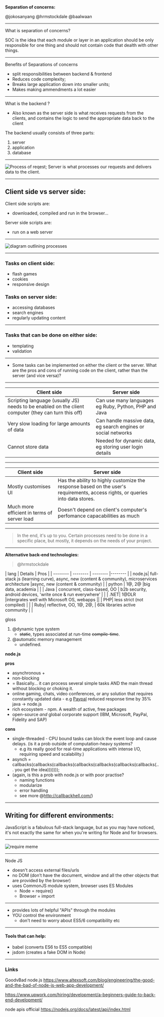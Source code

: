 

**Separation of concerns:**

@jokosanyang
@hrmstockdale
@baalwaan


---

<!-- >@Baalwaan -->

What is separation of concerns?

SOC is the idea that each module or layer in an application should be only responsible for one thing and should not contain code that dealth with other things.

---

Benefits of Separations of concerns

- split responsibilities between backend & frontend
- Reduces code complexity;
- Breaks large application down into smaller units;
- Makes making ammendments a lot easier

---


What is the backend ?
<!-- and what tasks are normally handled in the back end? -->

- Also known as the server side  is what receives requests from the clients, and contains the logic to send the appropriate data back to the client 
 
The backend usually consists of three parts:
1. server
2. application
3. database

---

![Process of reqest](https://i.ibb.co/2jBqqhs/Screen-Shot-2019-03-26-at-15-28-21.png);
Server is what processes our requests and delivers data to the client.
<!-- log into code academy


info sent to server, server makes sure that input is right. if everything correct

server will parse data and send it to database which checks if combinations exists.

then we will send data back to client and direct them to the profile page-->


---

## Client side vs server side:
Client side scripts are:
- downloaded, compiled and run in the browser...

Server side scripts are:
- run on a web server

---

![diagram outlining processes](https://4.bp.blogspot.com/-NE9NEo4JxTE/Vvzh85e_6OI/AAAAAAAAAu8/fjGUEWCB0DMpaVTQh006H4Vxsg0JyLu-A/s1600/proc.gif)

---

### Tasks on client side:
- flash games
- cookies
- responsive design 

### Tasks on server side:
- accessing databases
- search engines
- regularly updating content

---

### Tasks that can be done on either side:
- templating
- validation

---

- Some tasks can be implemented on either the client or the server. What are the pros and cons of running code on the client, rather than the server (and vice versa)?


---


| Client side | Server side |
| -------- | -------- |
| Scripting language (usually JS) needs to be enabled on the client computer (they can turn this off)     | Can use many languages eg Ruby, Python, PHP and Java   | 
| Very slow loading for large amounts of data | Can handle massive data, eg search engines or social networks    | 
| Cannot store data | Needed for dynamic data, eg storing user login details       | 


---


| Client side | Server side |
| -------- | -------- |
|  Mostly customises UI     | Has the ability to highly customize the response based on the user's requirements, access rights, or queries into data stores.     | 
|  Much more efficient in terms of server load     | Doesn't depend on client's computer's perfomance capacabilities as much     | 


---

 
> In the end, it's up to you. 
> Certain processes need to be done in a specific place, but mostly, it depends on the needs of your project.


---


**Alternative back-end technologies:**
> @hrmstockdale

| lang | Details | Pros |
| -------- | -------- | -------- |-------- |
| node.js| full-stack js (learning curve), async, new (content & community),  microservices architecture |async, new (content & community)  | 
| python |  1@, 2@   |big data, academia | |
| Java | concurrent, class-based, OO   | b2b security, android devices, 'write once & run everywhere'     | |
| .NET|  1@DLR |intergrates well with Microsoft OS, webapps  ||
| PHP|  less strict (not compiled)  | |
| Ruby|  reflective, OO, 1@, 2@,  | 60k libraries active community  |  |

gloss
1. @dynamic type system
    - ~~static~~, types associated at run-time ~~compile-time~~.
3. @automatic memory management
    - undefined.

**node.js**

**pros**

- asynchronous +
- non-blocking
- = Basically... it can process several simple tasks AND the main thread without blocking or choking it. 
- online gaming, chats, video conferences, or any solution that requires constantly updated data - e.g [Paypal](https://medium.com/paypal-engineering/node-js-at-paypal-4e2d1d08ce4f) reduced response time by 35% java -> node.js
- rich ecosystem - npm. A wealth of active, free packages
- open-source *and* global corporate support (IBM, Microsoft, PayPal, Fidelity and SAP)

**cons**
- single-threaded - CPU bound tasks can block the event loop and cause delays. (is it a prob outside of computation-heavy systems? 
    - e.g its really good for real-time applications with intense I/O, requiring speed and scalability.)
- asynch = callbacks(callbacks(callbacks(callbacks(callbacks(callbacks(callbacks(... you get the idea)))))));
- (again, is this a prob with node.js or with poor practise?
    - naming functions
    - modularize
    - error handling
    - see more @http://callbackhell.com/)

---

## Writing for different environments:

JavaScript is a fabulous full-stack language, but as you may have noticed, it's not exactly the same for when you're writing for Node and for browsers.

---

![require meme](https://i.imgur.com/f1tB4gW.png)


---

Node JS 
- doesn't access external files/urls
- no DOM (don’t have the document, window and all the other objects that are provided by the browser)
- uses CommonJS module system, browser uses ES Modules 
    - Node = require()
    - Browser = import

---

- provides lots of helpful "APIs" through the modules
- YOU control the environment 
    - don't need to worry about ES5/6 compatibility etc

---

#### Tools that can help:
- babel (converts ES6 to ES5 compatible)
- jsdom (creates a fake DOM in Node)


---

### Links
GoodvBad node.js
https://www.altexsoft.com/blog/engineering/the-good-and-the-bad-of-node-js-web-app-development/

https://www.upwork.com/hiring/development/a-beginners-guide-to-back-end-development/

node apis official
https://nodejs.org/docs/latest/api/index.html

